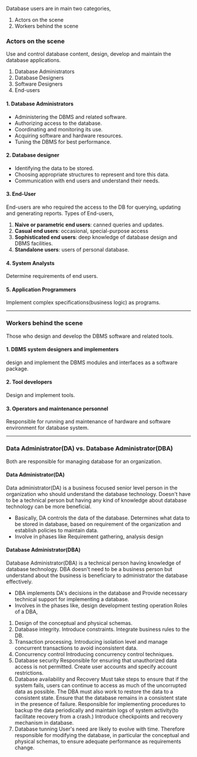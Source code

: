 Database users are in main two categories,
1. Actors on the scene
2. Workers behind the scene
### Actors on the scene
Use and control database content, design, develop and maintain the database applications. 
1. Database Administrators
2. Database Designers
3. Software Designers
4. End-users
#### 1. Database Administrators
- Administering the DBMS and related software.
- Authorizing access to the database.
- Coordinating and monitoring its use. 
- Acquiring software and hardware resources.
- Tuning the DBMS for best performance.
#### 2. Database designer
- Identifying the data to be stored.
- Choosing appropriate structures to represent and tore this data.
- Communication with end users and understand their needs.
#### 3. End-User
End-users are who required the access to the DB for querying, updating and generating reports. 
Types of End-users,
1. **Naive or parametric end users**: canned queries and updates.
2. **Casual end users**: occasional, special-purpose access
3. **Sophisticated end users**: deep knowledge of database design and DBMS facilities.
4. **Standalone users**: users of personal database.

#### 4. System Analysts
Determine requirements of end users.
#### 5. Application Programmers
Implement complex specifications(business logic) as programs.

---
### Workers behind the scene
Those who design and develop the DBMS software and related tools. 
#### 1. DBMS system designers and implementers
design and implement the DBMS modules and interfaces as a software package.
#### 2. Tool developers
Design and implement tools.
#### 3. Operators and maintenance personnel
Responsible for running and maintenance of hardware and software environment for database system.

---
### Data Administrator(DA) vs. Database Administrator(DBA)
Both are responsible for managing database for an organization.
#### Data Administrator(DA)
Data administrator(DA) is a business focused senior level person in the organization who should understand the database technology. Doesn't have to be a technical person but having any kind of knowledge about database technology can be more beneficial.
- Basically, DA controls the data of the database. 
	Determines what data to be stored in database, based on requirement of the organization and establish policies to maintain data.
- Involve in phases like 
	Requirement gathering,
	analysis
	design
#### Database Administrator(DBA)
Database Administrator(DBA) is a technical person having knowledge of database technology. DBA doesn't need to be a business person but understand about the business is beneficiary to administrator the database effectively. 
- DBA implements DA's decisions in the database and Provide necessary technical support for implementing a database.
- Involves in the phases like,
	design
	development
	testing
	operation
Roles of a DBA,
1. Design of the conceptual and physical schemas.
2. Database integrity.
	Introduce constraints. 
	Integrate business rules to the DB.
3. Transaction processing.
	Introducing isolation level and manage concurrent transactions to avoid inconsistent data.
4. Concurrency control
	Introducing concurrency control techniques.
5. Database security
	Responsible for ensuring that unauthorized data access is not permitted. 
	Create user accounts and specify account restrictions.
6. Database availability and Recovery
	Must take steps to ensure that if the system fails, users can continue to access as much of the uncorrupted data as possible.
	The DBA must also work to restore the data to a consistent state. 
	Ensure that the database remains in a consistent state in the presence of failure. 
	Responsible for implementing procedures to backup the data periodically and maintain logs of system activity(to facilitate recovery from a crash.)
	Introduce checkpoints and recovery mechanism in database.
7. Database tunning
	User's need are likely to evolve with time. Therefore responsible for modifying the database, in particular the conceptual and physical schemas, to ensure adequate performance as requirements change.
